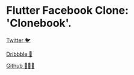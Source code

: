 # Flutter Facebook Clone: 'Clonebook'.

[Twitter 🐦](https://twitter.com/mallenkb)

[Dribbble 🎨](https://dribbble.com/mallenkb)

[Github 👨🏾‍💻](https://github.com/mallenkb)